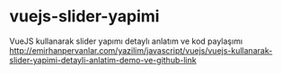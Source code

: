 # vuejs-slider-yapimi
VueJS kullanarak slider yapımı detaylı anlatım ve kod paylaşımı
http://emirhanpervanlar.com/yazilim/javascript/vuejs/vuejs-kullanarak-slider-yapimi-detayli-anlatim-demo-ve-github-link
